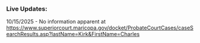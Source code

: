 ### Live Updates:
10/15/2025 - No information apparent at https://www.superiorcourt.maricopa.gov/docket/ProbateCourtCases/caseSearchResults.asp?lastName=Kirk&FirstName=Charles